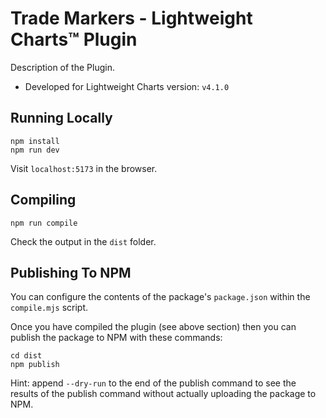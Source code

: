 # Trade Markers - Lightweight Charts™ Plugin

Description of the Plugin.

- Developed for Lightweight Charts version: `v4.1.0`

## Running Locally

```shell
npm install
npm run dev
```

Visit `localhost:5173` in the browser.

## Compiling

```shell
npm run compile
```

Check the output in the `dist` folder.

## Publishing To NPM

You can configure the contents of the package's `package.json` within the
`compile.mjs` script.

Once you have compiled the plugin (see above section) then you can publish the
package to NPM with these commands:

```shell
cd dist
npm publish
```

Hint: append `--dry-run` to the end of the publish command to see the results of
the publish command without actually uploading the package to NPM.
